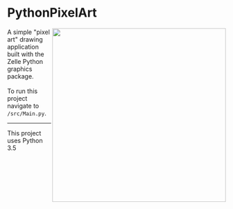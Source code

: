 # PythonPixelArt

<img src="https://github.com/medenzon/PythonPixelArt/blob/master/demo.gif" width="400px" align="right"></img>
A simple "pixel art" drawing application built with the Zelle Python graphics package.<br>
<br>
To run this project navigate to <code>/src/Main.py</code>.
****
This project uses Python 3.5
